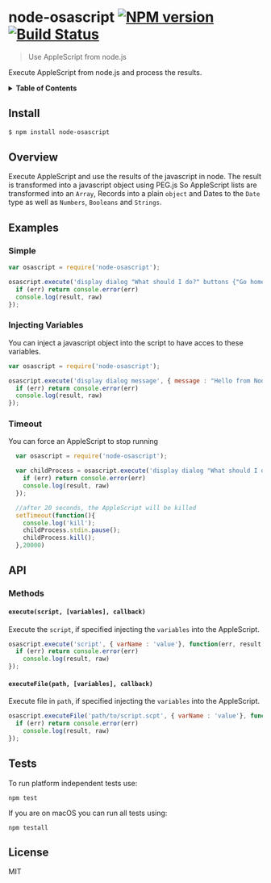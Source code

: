 # node-osascript [![NPM version](https://badge.fury.io/js/node-osascript.svg)](http://badge.fury.io/js/node-osascript) [![Build Status](https://travis-ci.org/FWeinb/node-osascript.svg?branch=master)](https://travis-ci.org/FWeinb/node-osascript)

> Use AppleScript from node.js

Execute AppleScript from node.js and process the results.

<details>
  <summary><b>Table of Contents</b></summary>

- [Install](#install)
- [Overview](#overview)
- [Examples](#examples)
  - [Simple](#simple)
  - [Injecting Variables](#injecting-variables)
  - [Timeout](#timeout)
- [API](#api)
- [Tests](#tests)
- [License](#license)
- [Changelog](#changelog)

</details>

## Install

```sh
$ npm install node-osascript
```

## Overview

Execute AppleScript and use the results of the javascript in node.
The result is transformed into a javascript object using PEG.js
So AppleScript lists are transformed into an `Array`, Records into a plain `object` and
Dates to the `Date` type as well as `Numbers`, `Booleans` and `Strings`.

## Examples

### Simple

```js
var osascript = require('node-osascript');

osascript.execute('display dialog "What should I do?" buttons {"Go home", "Work", "Nothing"}\nset DlogResult to result\n return result', function(err, result, raw){
  if (err) return console.error(err)
  console.log(result, raw)
});
```

### Injecting Variables

You can inject a javascript object into the script to have acces to these variables.

```js
var osascript = require('node-osascript');

osascript.execute('display dialog message', { message : "Hello from Node.JS" },function(err, result, raw){
  if (err) return console.error(err)
  console.log(result, raw)
});
```

### Timeout

You can force an AppleScript to stop running

```js
  var osascript = require('node-osascript');

  var childProcess = osascript.execute('display dialog "What should I do?" buttons {"Go home", "Work", "Nothing"}\nset DlogResult to result\n return result', function(err, result, raw){
    if (err) return console.error(err)
    console.log(result, raw)
  });

  //after 20 seconds, the AppleScript will be killed
  setTimeout(function(){
    console.log('kill');
    childProcess.stdin.pause();
    childProcess.kill();
  },20000)

```


## API

### Methods

#### `execute(script, [variables], callback)`

Execute the `script`, if specified injecting the `variables` into the AppleScript.

```js
osascript.execute('script', { varName : 'value'}, function(err, result, raw){
  if (err) return console.error(err)
    console.log(result, raw)
});
```

#### `executeFile(path, [variables], callback)`

Execute file in `path`, if specified injecting the `variables` into the AppleScript.

```js
osascript.executeFile('path/to/script.scpt', { varName : 'value'}, function(err, result, raw){
  if (err) return console.error(err)
    console.log(result, raw)
});
```

## Tests

To run platform independent tests use:
```
npm test
```

If you are on macOS you can run all tests using:
```
npm testall
```

## License

MIT